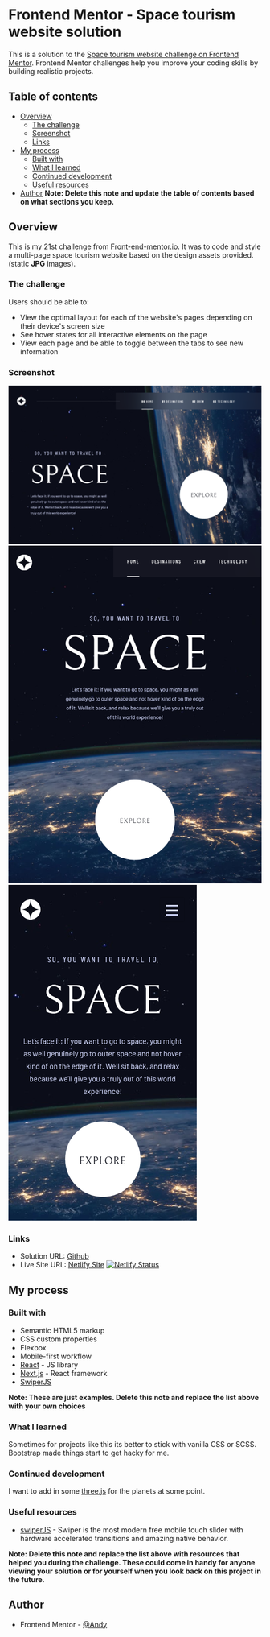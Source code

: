 # Frontend Mentor - Space tourism website solution

This is a solution to the [Space tourism website challenge on Frontend Mentor](https://www.frontendmentor.io/challenges/space-tourism-multipage-website-gRWj1URZ3). Frontend Mentor challenges help you improve your coding skills by building realistic projects.

## Table of contents

- [Overview](#overview)
  - [The challenge](#the-challenge)
  - [Screenshot](#screenshot)
  - [Links](#links)
- [My process](#my-process)
  - [Built with](#built-with)
  - [What I learned](#what-i-learned)
  - [Continued development](#continued-development)
  - [Useful resources](#useful-resources)
- [Author](#author)
  **Note: Delete this note and update the table of contents based on what sections you keep.**

## Overview

This is my 21st challenge from [Front-end-mentor.io](https://www.frontendmentor.io/). It was to code and style a multi-page space tourism website based on the design assets provided. (static **JPG** images).

### The challenge

Users should be able to:

- View the optimal layout for each of the website's pages depending on their device's screen size
- See hover states for all interactive elements on the page
- View each page and be able to toggle between the tabs to see new information

### Screenshot

![](/public/space-desktop.PNG)
![](/public/space-tablet.PNG)
![](/public/space-mobile.png)

### Links

- Solution URL: [Github](https://github.com/AndyAshley/front-end-mentor/tree/space-tourism-website)
- Live Site URL: [Netlify Site](https://radiant-lokum-6143fa.netlify.app/)
  [![Netlify Status](https://api.netlify.com/api/v1/badges/1dc6736a-0fa4-475a-b1fb-0db3c2de7185/deploy-status)](https://app.netlify.com/sites/radiant-lokum-6143fa/deploys)

## My process

### Built with

- Semantic HTML5 markup
- CSS custom properties
- Flexbox
- Mobile-first workflow
- [React](https://reactjs.org/) - JS library
- [Next.js](https://nextjs.org/) - React framework
- [SwiperJS](https://swiperjs.com/)

**Note: These are just examples. Delete this note and replace the list above with your own choices**

### What I learned

Sometimes for projects like this its better to stick with vanilla CSS or SCSS. Bootstrap made things start to get hacky for me.

### Continued development

I want to add in some [three.js](https://threejs.org/) for the planets at some point.

### Useful resources

- [swiperJS](https://swiperjs.com/) - Swiper is the most modern free mobile touch slider with hardware accelerated transitions and amazing native behavior.

**Note: Delete this note and replace the list above with resources that helped you during the challenge. These could come in handy for anyone viewing your solution or for yourself when you look back on this project in the future.**

## Author

- Frontend Mentor - [@Andy](https://www.frontendmentor.io/profile/AndyAshley)
